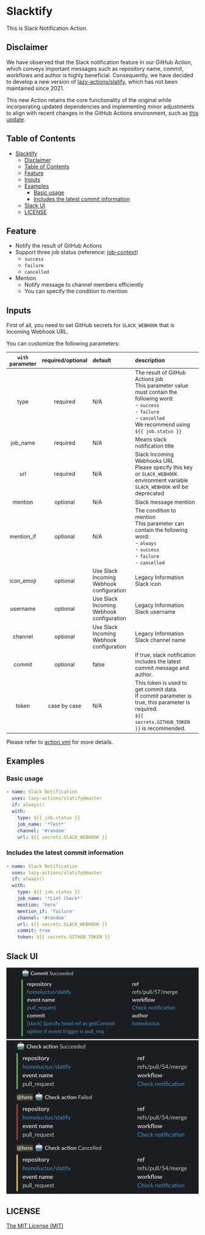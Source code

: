 # Slacktify

This is Slack Notification Action.

## Disclaimer

We have observed that the Slack notification feature in our GitHub Action, which
conveys important messages such as repository name, commit, workflows and author
is highly beneficial. Consequently, we have decided to develop a new version of
[lazy-actions/slatify](https://github.com/lazy-actions/slatify), which has not
been maintained since 2021.

This new Action retains the core functionality of the original while
incorporating updated dependencies and implementing minor adjustments to align
with recent changes in the GitHub Actions environment, such as
[this update](https://github.blog/changelog/2022-09-22-github-actions-all-actions-will-begin-running-on-node16-instead-of-node12/).

## Table of Contents

- [Slacktify](#slacktify)
  - [Disclaimer](#disclaimer)
  - [Table of Contents](#table-of-contents)
  - [Feature](#feature)
  - [Inputs](#inputs)
  - [Examples](#examples)
    - [Basic usage](#basic-usage)
    - [Includes the latest commit information](#includes-the-latest-commit-information)
  - [Slack UI](#slack-ui)
  - [LICENSE](#license)

## Feature

- Notify the result of GitHub Actions
- Support three job status (reference:
  [job-context](https://help.github.com/en/articles/contexts-and-expression-syntax-for-github-actions#job-context))
  - `success`
  - `failure`
  - `cancelled`
- Mention
  - Notify message to channel members efficiently
  - You can specify the condition to mention

## Inputs

First of all, you need to set GitHub secrets for `SLACK_WEBHOOK` that is
Incoming Webhook URL.

You can customize the following parameters:

| `with` parameter | required/optional | default                                  | description                                                                                                                                                                        |
| :--------------: | :---------------: | :--------------------------------------- | :--------------------------------------------------------------------------------------------------------------------------------------------------------------------------------- |
|       type       |     required      | N/A                                      | The result of GitHub Actions job<br>This parameter value must contain the following word:<br>- `success`<br>- `failure`<br>- `cancelled`<br>We recommend using `${{ job.status }}` |
|     job_name     |     required      | N/A                                      | Means slack notification title                                                                                                                                                     |
|       url        |     required      | N/A                                      | Slack Incoming Webhooks URL<br>Please specify this key or `SLACK_WEBHOOK` environment variable<br>`SLACK_WEBHOOK` will be deprecated                                               |
|     mention      |     optional      | N/A                                      | Slack message mention                                                                                                                                                              |
|    mention_if    |     optional      | N/A                                      | The condition to mention<br>This parameter can contain the following word:<br>- `always`<br>- `success`<br>- `failure`<br>- `cancelled`                                            |
|    icon_emoji    |     optional      | Use Slack Incoming Webhook configuration | Legacy Information Slack icon                                                                                                                                                      |
|     username     |     optional      | Use Slack Incoming Webhook configuration | Legacy Information Slack username                                                                                                                                                  |
|     channel      |     optional      | Use Slack Incoming Webhook configuration | Legacy Information Slack channel name                                                                                                                                              |
|      commit      |     optional      | false                                    | If true, slack notification includes the latest commit message and author.                                                                                                         |
|      token       |   case by case    | N/A                                      | This token is used to get commit data.<br>If commit parameter is true, this parameter is required.<br>`${{ secrets.GITHUB_TOKEN }}` is recommended.                                |

Please refer to [action.yml](./action.yml) for more details.

## Examples

### Basic usage

```yaml
- name: Slack Notification
  uses: lazy-actions/slatify@master
  if: always()
  with:
    type: ${{ job.status }}
    job_name: '*Test*'
    channel: '#random'
    url: ${{ secrets.SLACK_WEBHOOK }}
```

### Includes the latest commit information

```yaml
- name: Slack Notification
  uses: lazy-actions/slatify@master
  if: always()
  with:
    type: ${{ job.status }}
    job_name: '*Lint Check*'
    mention: 'here'
    mention_if: 'failure'
    channel: '#random'
    url: ${{ secrets.SLACK_WEBHOOK }}
    commit: true
    token: ${{ secrets.GITHUB_TOKEN }}
```

## Slack UI

![Notification Preview](./images/slack1.png)
![Notification Preview](./images/slack2.png)

## LICENSE

[The MIT License (MIT)](https://github.com/ilhamsyahids/slackify/blob/master/LICENSE)

